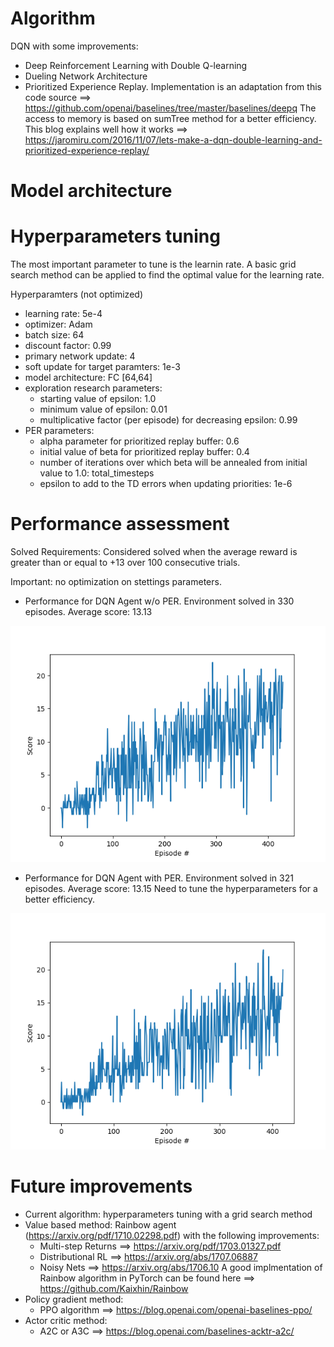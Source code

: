 # Algorithm
DQN with some improvements:
  - Deep Reinforcement Learning with Double Q-learning
  - Dueling Network Architecture
  - Prioritized Experience Replay. Implementation is an adaptation from this code source ==> https://github.com/openai/baselines/tree/master/baselines/deepq
The access to memory is based on sumTree method for a better efficiency. This blog explains well how it works ==> https://jaromiru.com/2016/11/07/lets-make-a-dqn-double-learning-and-prioritized-experience-replay/
  
# Model architecture


# Hyperparameters tuning
The most important parameter to tune is the learnin rate.
A basic grid search method can be applied to find the optimal value for the learning rate.

Hyperparamters (not optimized)
  - learning rate: 5e-4
  - optimizer: Adam
  - batch size: 64
  - discount factor: 0.99
  - primary network update: 4
  - soft update for target paramters: 1e-3
  - model architecture: FC [64,64]
  - exploration research parameters:
      - starting value of epsilon: 1.0
      - minimum value of epsilon: 0.01
      - multiplicative factor (per episode) for decreasing epsilon: 0.99
  - PER parameters:
      - alpha parameter for prioritized replay buffer: 0.6
      - initial value of beta for prioritized replay buffer: 0.4
      - number of iterations over which beta will be annealed from initial value to 1.0: total_timesteps
      - epsilon to add to the TD errors when updating priorities: 1e-6
      
# Performance assessment

Solved Requirements: Considered solved when the average reward is greater than or equal to +13 over 100 consecutive trials.

Important: no optimization on stettings parameters.

  + Performance for DQN Agent w/o PER.
Environment solved in 330 episodes. Average score: 13.13

![alt text](https://github.com/Adrelf/DRL-navigation/blob/master/images/Banana_Nav.png)


  + Performance for DQN Agent with PER.
Environment solved in 321 episodes. Average score: 13.15
Need to tune the hyperparameters for a better efficiency.

![alt text](https://github.com/Adrelf/DRL-navigation/blob/master/images/Banana_Nav_PER.png)

# Future improvements
  - Current algorithm: hyperparameters tuning with a grid search method
  - Value based method: 
  Rainbow agent (https://arxiv.org/pdf/1710.02298.pdf) with the following improvements:
    - Multi-step Returns ==> https://arxiv.org/pdf/1703.01327.pdf
    - Distributional RL ==> https://arxiv.org/abs/1707.06887
    - Noisy Nets ==> https://arxiv.org/abs/1706.10
A good implmentation of Rainbow algorithm in PyTorch can be found here ==> https://github.com/Kaixhin/Rainbow
  - Policy gradient method:
    - PPO algorithm ==> https://blog.openai.com/openai-baselines-ppo/
  - Actor critic method:
    - A2C or A3C ==> https://blog.openai.com/baselines-acktr-a2c/

                        
